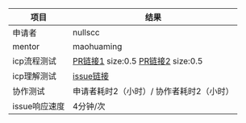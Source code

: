 项目 | 结果
---|---
申请者 | nullscc
mentor | maohuaming
icp流程测试 | [PR链接1](https://github.com/nullscc/icp_test/pull/7) size:0.5 [PR链接2](https://github.com/nullscc/icp_test/pull/9) size:0.5
icp理解测试 | [issue链接](https://github.com/nullscc/icp_test/issues/10)
协作测试 | 申请者耗时2（小时）/ 协作者耗时2（小时）
issue响应速度 | 4分钟/次

